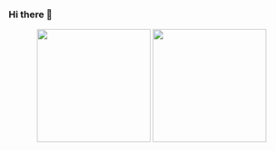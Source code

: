 ### Hi there 👋

<!--
**RhuanFerrer/RhuanFerrer** is a ✨ _special_ ✨ repository because its `README.md` (this file) appears on your GitHub profile.

Here are some ideas to get you started:

- 🔭 I’m currently working on ...
- 🌱 I’m currently learning ...
- 👯 I’m looking to collaborate on ...
- 🤔 I’m looking for help with ...
- 💬 Ask me about ...
- 📫 How to reach me: ...
- 😄 Pronouns: ...
- ⚡ Fun fact: ...
-->

<div align="center">
  <img display:inline-block src="https://github-readme-stats.vercel.app/api?username=RhuanFerrer&hide_border=true&theme=highcontrast&count_private=true&show_icons=true&border_radius=20" height="200" />
  <img display:inline-block src="https://github-readme-stats.vercel.app/api/top-langs/?username=RhuanFerrer&layout=compact&theme=highcontrast&border_radius=20&hide_border=true&langs_count=10" height="200" />
</div>
